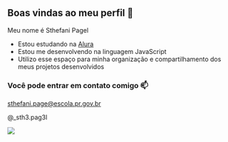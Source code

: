 ## Boas vindas ao meu perfil 🤍

Meu nome é Sthefani Pagel 

- Estou estudando na [Alura](https://www.alura.com_)
- Estou me desenvolvendo na linguagem JavaScript
- Utilizo esse espaço para minha organização e compartilhamento dos meus projetos desenvolvidos

 ### Você pode entrar em contato comigo 📫

sthefani.page@escola.pr.gov.br

@_sth3.pag3l

![](https://media1.tenor.com/m/MCBkr6dWLkUAAAAd/corinthians-rodrigo-garro.gif)
